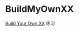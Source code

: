# BuildMyOwnXX
[Build Your Own XX](https://github.com/codecrafters-io/build-your-own-x?tab=readme-ov-file#build-your-own-git)  练习
